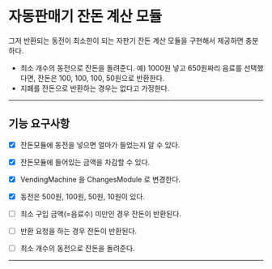 # 자동판매기 잔돈 계산 모듈

그저 반환되는 동전이 최소한이 되는 자판기 잔돈 계산 모듈을 구현해서 제공하면 충분하다.

- 최소 개수의 동전으로 잔돈을 돌려준디.
  예) 1000원 넣고 650원짜리 음료를 선택했다면, 잔돈은 100, 100, 100, 50원으로 반환한다.
- 지폐를 잔돈으로 반환하는 경우는 없다고 가정한다.


--- 

## 기능 요구사항

- [x] 잔돈모듈에 동전을 넣으면 얼마가 들었는지 알 수 있다.
- [x] 잔돈모듈에 들어있는 금액을 차감할 수 있다.
- [x] VendingMachine 을 ChangesModule 로 변경한다.
- [x] 동전은 500원, 100원, 50원, 10원이 있다. 
- [ ] 최소 구입 금액(=음료수) 미만인 경우 잔돈이 반환된다.
- [ ] 반환 요청을 하는 경우 잔돈이 반환된다.
- [ ] 최소 개수의 동전으로 잔돈을 돌려준다.


--- 
